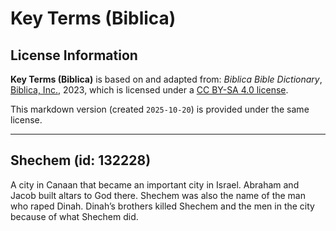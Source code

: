# Key Terms (Biblica)

## License Information

**Key Terms (Biblica)** is based on and adapted from: _Biblica Bible Dictionary_, [Biblica, Inc.](https://www.biblica.com/), 2023, which is licensed under a [CC BY-SA 4.0 license](https://creativecommons.org/licenses/by-sa/4.0/legalcode.en).

This markdown version (created `2025-10-20`) is provided under the same license.



--------------------------------

## Shechem (id: 132228)

A city in Canaan that became an important city in Israel. Abraham and Jacob built altars to God there. Shechem was also the name of the man who raped Dinah. Dinah’s brothers killed Shechem and the men in the city because of what Shechem did.


